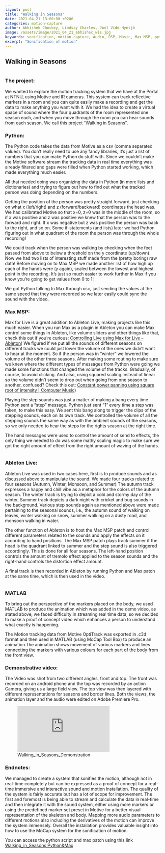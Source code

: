 ```yaml
---
layout: post
title: "Walking in Seasons"
date: 2021-04-21 13:00:00 +0200
categories: motion-capture
author: Abhishek Choubey, Lindsay Charles, Joel Vide Hynsjö
image: /assets/image/2021_04_21_abhishec_wis.jpg
keywords: sonification, motion-capture, Audio, DSP, Music, Max MSP, python
excerpt: "Sonification of motion"
---
```


## Walking in Seasons

<figure style="float: auto">
   <img src="/assets/image/2021_04_21_abhishec_wis.jpg" alt="" title="Walking_in_Seasons" width="auto"/> <figcaption></figcaption>
</figure>


### The project:
We wanted to explore the motion tracking system that we have at the Portal at NTNU, using Motive and IR cameras. This system can track reflective markers in a room and you can quite easily make a recording and get the data to make anything you want with it. We had the idea to create a virtual space of sound where the four quadrants of the room represented one season each, and when you move through the room you can hear sounds from each season. We call this project “Walking in Seasons”.

### Python:
The Python code takes the data from Motive as a csv (comma separated values). You don’t really need to use any fancy libraries, it’s just a list of numbers that you can make Python do stuff with. Since we couldn’t make the Motive software stream the tracking data in real time everything was already filtered and gaps were filled when Python started working, which made everything much easier.

All that needed doing was organizing the data in Python (in more lists and dictionaries) and trying to figure out how to find out what the tracked person was doing depending on the numbers.

Getting the position of the person was pretty straight forward, just checking on what x (left/right) and z (forward/backward) coordinates the head was. We had calibrated Motive so that x=0, z=0 was in the middle of the room, so if x was positive and z was positive we knew that the person was to the forward and right. If x was negative but z was positive the person was back to the right, and so on. Some if-statements (and lists) later we had Python figuring out in what quadrant of the room the person was through the whole recording!

We could track when the person was walking by checking when the feet passed from above to below a threshold on the y coordinate (up/down). Now we had two lists of interesting stuff made from the (pretty boring) raw data! Before moving on to Max MSP we made another list of how high up each of the hands were (y again), scaled between the lowest and highest point in the recording. It’s just so much easier to work further in Max if you know you’re going to get values from 0 to 1!

We got Python talking to Max through osc, just sending the values at the same speed that they were recorded so we later easily could sync the sound with the video.

### Max MSP:
Max for Live is a great addition to Ableton Live, making projects like this much easier. When you run Max as a plugin in Ableton you can make Max control some things in Ableton, like volume sliders and other things like that, check this out if you’re curious: [Controlling Live using Max for Live – Ableton](https://help.ableton.com/hc/en-us/articles/209071389-Controlling-Live-using-Max-for-Live-))
We figured if we put all the sounds of different seasons on different tracks we could just lower the volume of the ones we didn’t want to hear at the moment. So if the person was in “winter” we lowered the volume of the other three seasons. After making some routing to make sure we knew where the different types of messages from Python were going we made some functions that changed the volume of the tracks. Gradually, of course, to avoid clicking. And also, using squared scaling instead of linear so the volume didn’t seem to drop out when going from one season to another, confused? Check this out: [Constant power panning using square root of intensity | Computer Music](https://sites.uci.edu/computermusic/2013/03/29/constant-power-panning-using-square-root-of-intensity/))

Playing the step sounds was just a matter of making a bang every time Python sent a “step” message. Python just sent “1” every time a step was taken, to make this easy. We sent this bang along to trigger the clips of the stepping sounds, each on its own track. We controlled the volume of all the stepping sounds the same way as with the ambient sounds of the seasons, so we only needed to hear the steps for the rights season at the right time.

The hand messages were used to control the amount of send to effects, the only thing we needed to do was some mathy scaling magic to make sure we got the right amount of effect from the right amount of waving of the hands.

<figure style="float: auto">
   <img src="/assets/image/2021_04_21_abhishec_max_wis.PNG" alt="" title="WIS_Max_Patch" width="auto"/> <figcaption></figcaption>
</figure>


### Ableton Live:
Ableton Live was used in two cases here, first is to produce sounds and as discussed above to manipulate the sound. We made four tracks related to four seasons (Autumn, Winter, Monsoon, and Summer) The autumn track expresses a happy and chill vibe as a metaphor for the colors of the autumn season. The winter track is trying to depict a cold and stormy day of the winter, Summer track depicts a dark night with cricket and bug sounds in the background. Various step sounds again as mentioned above were made pertaining to the seasonal sounds, i.e., the autumn sound of walking on leaves, winter walking on snow, summer walking on a dusty road, and monsoon walking in water.

The other function of Ableton is to host the Max MSP patch and control different parameters related to the sounds and apply the effects on it according to hand positions. The Max MSP patch plays track summer if the head is the quadrant linked to summer and the step sound is also triggered accordingly. This is done for all four seasons. The left-hand position controls the amount of tremolo effect applied to the season sounds and the right-hand controls the distortion effect amount.

A final track is then recorded in Ableton by running Python and Max patch at the same time, which is then used in the video.

<figure style="float: auto">
   <img src="/assets/image/2021_04_21_abhishec_ableton_wis.PNG" alt="" title="WIS_Max_Patch" width="auto"/> <figcaption></figcaption>
</figure>

### MATLAB

To bring out the perspective of the markers placed on the body, we used MATLAB to produce the animation which was added in the demo video, as stated above, we faced  difficulty in streaming real time data, so we decided to make a proof of concept video which enhances a person to understand what exactly is happening.

The Motion tracking data from Motive OptiTrack was exported in .c3d format and then used in MATLAB (using MoCap Tool Box) to produce an animation.The animation shows movement of various markers and lines connecting the markers with various colours for each part of the body from the front view.



### Demonstrative video:

The Video was shot from two different angles, front and top. The front was recorded on an android phone and the top was recorded by an action Camera, giving us a large field view.
The top view was then layered with different representations for seasons and border lines. Both the views, the animation layer and the audio were edited on Adobe Premiere Pro.   


<figure style="float: none">
   <iframe src="https://www.uio.no/english/studies/programmes/SMC-master/blog/assets/video/2021_04_21_abhishec_walking_in_seasons.mp4" width="auto" frameborder="0" allowfullscreen></iframe>
   <figcaption>Walking_in_Seasons_Demonstration</figcaption>
</figure>

### Endnotes:
We managed to create a system that sonifies the motion, although not in real-time completely but can be expressed as a proof of concept for a real-time immersive and interactive sound and motion installation. The quality of the system is fairly accurate but has a lot of scope for improvement. The first and foremost is being able to stream and calculate the data in real-time and then integrate it with the sound system, either using more markers or using the predefined marker set preset in Motive for a better visual representation of the skeleton and body. Mapping more audio parameters to different motions also including the derivatives of the motion can improve the system immensely. Overall the installation provides valuable insight into how to use the MoCap system for the sonification of motion.

You can access the python script and max patch using this link [Walking_in_Seasons Python&Max](https://www.uio.no/english/studies/programmes/SMC-master/blog/assets/code/2021_04_21_abhishec_wis_max&python.zip)
